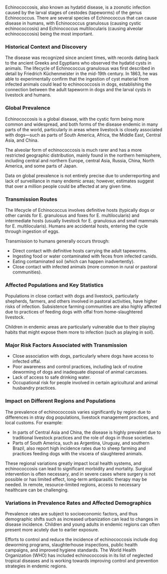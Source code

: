 Echinococcosis, also known as hydatid disease, is a zoonotic infection caused by the larval stages of cestodes (tapeworms) of the genus Echinococcus. There are several species of Echinococcus that can cause disease in humans, with Echinococcus granulosus (causing cystic echinococcosis) and Echinococcus multilocularis (causing alveolar echinococcosis) being the most important.

### Historical Context and Discovery
The disease was recognized since ancient times, with records dating back to the ancient Greeks and Egyptians who observed the hydatid cysts in animals. The lifecycle of Echinococcus granulosus was first described in detail by Friedrich Küchenmeister in the mid-19th century. In 1863, he was able to experimentally confirm that the ingestion of cyst material from infected animals could lead to echinococcosis in dogs, establishing the connection between the adult tapeworm in dogs and the larval cysts in livestock and humans.

### Global Prevalence
Echinococcosis is a global disease, with the cystic form being more common and widespread, and both forms of the disease endemic in many parts of the world, particularly in areas where livestock is closely associated with dogs—such as parts of South America, Africa, the Middle East, Central Asia, and China.

The alveolar form of echinococcosis is much rarer and has a more restricted geographic distribution, mainly found in the northern hemisphere, including central and northern Europe, central Asia, Russia, China, North America, and some parts of Japan.

Data on global prevalence is not entirely precise due to underreporting and lack of surveillance in many endemic areas; however, estimates suggest that over a million people could be affected at any given time.

### Transmission Routes
The lifecycle of Echinococcus involves definitive hosts (typically dogs or other canids for E. granulosus and foxes for E. multilocularis) and intermediate hosts (usually livestock for E. granulosus and small mammals for E. multilocularis). Humans are accidental hosts, entering the cycle through ingestion of eggs.

Transmission to humans generally occurs through:
- Direct contact with definitive hosts carrying the adult tapeworms.
- Ingesting food or water contaminated with feces from infected canids.
- Eating contaminated soil (which can happen inadvertently).
- Close contact with infected animals (more common in rural or pastoral communities).

### Affected Populations and Key Statistics
Populations in close contact with dogs and livestock, particularly shepherds, farmers, and others involved in pastoral activities, have higher risks of infection. Subsistence farming communities are also highly affected due to practices of feeding dogs with offal from home-slaughtered livestock.

Children in endemic areas are particularly vulnerable due to their playing habits that might expose them more to infection (such as playing in soil).

### Major Risk Factors Associated with Transmission
- Close association with dogs, particularly where dogs have access to infected offal.
- Poor awareness and control practices, including lack of routine deworming of dogs and inadequate disposal of animal carcasses.
- Lack of access to safe drinking water.
- Occupational risk for people involved in certain agricultural and animal husbandry practices.

### Impact on Different Regions and Populations
The prevalence of echinococcosis varies significantly by region due to differences in stray dog populations, livestock management practices, and local customs. For example:
- In parts of Central Asia and China, the disease is highly prevalent due to traditional livestock practices and the role of dogs in those societies.
- Parts of South America, such as Argentina, Uruguay, and southern Brazil, also report high incidence rates due to sheep farming and practices feeding dogs with the viscera of slaughtered animals.

These regional variations greatly impact local health systems, and echinococcosis can lead to significant morbidity and mortality. Surgical intervention is often necessary, and in severe cases where surgery is not possible or has limited effect, long-term antiparasitic therapy may be needed. In remote, resource-limited regions, access to necessary healthcare can be challenging.

### Variations in Prevalence Rates and Affected Demographics
Prevalence rates are subject to socioeconomic factors, and thus demographic shifts such as increased urbanization can lead to changes in disease incidence. Children and young adults in endemic regions can often present more acutely due to earlier exposure.

Efforts to control and reduce the incidence of echinococcosis include dog deworming programs, slaughterhouse inspections, public health campaigns, and improved hygiene standards. The World Health Organization (WHO) has included echinococcosis in its list of neglected tropical diseases and is working towards improving control and prevention strategies in endemic regions.